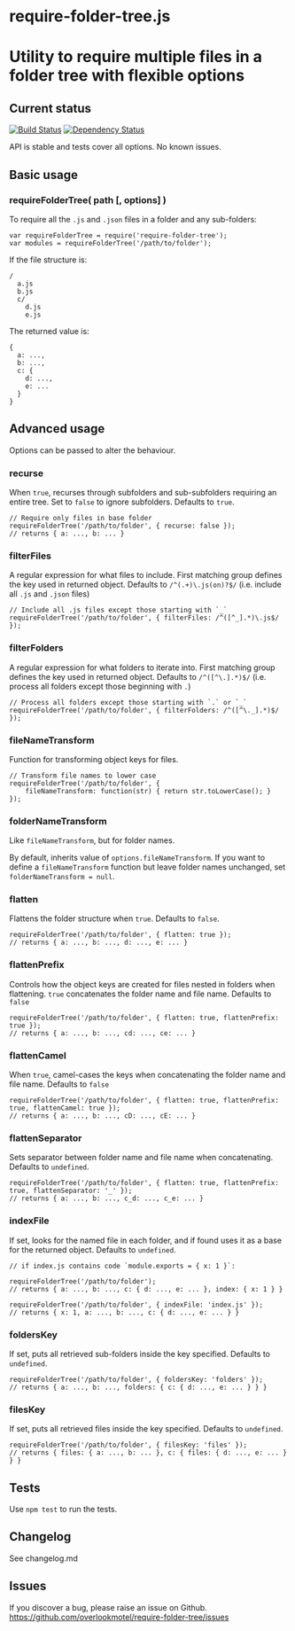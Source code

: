 # require-folder-tree.js

# Utility to require multiple files in a folder tree with flexible options

## Current status

[![Build Status](https://secure.travis-ci.org/overlookmotel/require-folder-tree.png?branch=master)](http://travis-ci.org/overlookmotel/require-folder-tree)
[![Dependency Status](https://david-dm.org/overlookmotel/require-folder-tree.png)](https://david-dm.org/overlookmotel/require-folder-tree)

API is stable and tests cover all options. No known issues.

## Basic usage

### requireFolderTree( path [, options] )

To require all the `.js` and `.json` files in a folder and any sub-folders:

	var requireFolderTree = require('require-folder-tree');
	var modules = requireFolderTree('/path/to/folder');

If the file structure is:

	/
	  a.js
	  b.js
	  c/
	    d.js
	    e.js

The returned value is:

	{
	  a: ...,
	  b: ...,
	  c: {
	    d: ...,
	    e: ...
	  }
	}

## Advanced usage

Options can be passed to alter the behaviour.

### recurse

When `true`, recurses through subfolders and sub-subfolders requiring an entire tree. Set to `false` to ignore subfolders.
Defaults to `true`.

	// Require only files in base folder
	requireFolderTree('/path/to/folder', { recurse: false });
	// returns { a: ..., b: ... }

### filterFiles

A regular expression for what files to include. First matching group defines the key used in returned object.
Defaults to `/^(.+)\.js(on)?$/` (i.e. include all `.js` and `.json` files)

	// Include all .js files except those starting with `_`
	requireFolderTree('/path/to/folder', { filterFiles: /^([^_].*)\.js$/ });

### filterFolders

A regular expression for what folders to iterate into. First matching group defines the key used in returned object.
Defaults to `/^([^\.].*)$/` (i.e. process all folders except those beginning with `.`)

	// Process all folders except those starting with `.` or `_`
	requireFolderTree('/path/to/folder', { filterFolders: /^([^\._].*)$/ });

### fileNameTransform

Function for transforming object keys for files.

	// Transform file names to lower case
	requireFolderTree('/path/to/folder', {
		fileNameTransform: function(str) { return str.toLowerCase(); }
	});

### folderNameTransform

Like `fileNameTransform`, but for folder names.

By default, inherits value of `options.fileNameTransform`. If you want to define a `fileNameTransform` function but leave folder names unchanged, set `folderNameTransform = null`.

### flatten

Flattens the folder structure when `true`.
Defaults to `false`.

	requireFolderTree('/path/to/folder', { flatten: true });
	// returns { a: ..., b: ..., d: ..., e: ... }

### flattenPrefix

Controls how the object keys are created for files nested in folders when flattening.
`true` concatenates the folder name and file name.
Defaults to `false`

	requireFolderTree('/path/to/folder', { flatten: true, flattenPrefix: true });
	// returns { a: ..., b: ..., cd: ..., ce: ... }

### flattenCamel

When `true`, camel-cases the keys when concatenating the folder name and file name.
Defaults to `false`

	requireFolderTree('/path/to/folder', { flatten: true, flattenPrefix: true, flattenCamel: true });
	// returns { a: ..., b: ..., cD: ..., cE: ... }

### flattenSeparator

Sets separator between folder name and file name when concatenating.
Defaults to `undefined`.

	requireFolderTree('/path/to/folder', { flatten: true, flattenPrefix: true, flattenSeparator: '_' });
	// returns { a: ..., b: ..., c_d: ..., c_e: ... }

### indexFile

If set, looks for the named file in each folder, and if found uses it as a base for the returned object.
Defaults to `undefined`.

	// if index.js contains code `module.exports = { x: 1 }`:

	requireFolderTree('/path/to/folder');
	// returns { a: ..., b: ..., c: { d: ..., e: ... }, index: { x: 1 } }

	requireFolderTree('/path/to/folder', { indexFile: 'index.js' });
	// returns { x: 1, a: ..., b: ..., c: { d: ..., e: ... } }

### foldersKey

If set, puts all retrieved sub-folders inside the key specified.
Defaults to `undefined`.

	requireFolderTree('/path/to/folder', { foldersKey: 'folders' });
	// returns { a: ..., b: ..., folders: { c: { d: ..., e: ... } } }

### filesKey

If set, puts all retrieved files inside the key specified.
Defaults to `undefined`.

	requireFolderTree('/path/to/folder', { filesKey: 'files' });
	// returns { files: { a: ..., b: ... }, c: { files: { d: ..., e: ... } } }

## Tests

Use `npm test` to run the tests.

## Changelog

See changelog.md

## Issues

If you discover a bug, please raise an issue on Github. https://github.com/overlookmotel/require-folder-tree/issues
